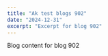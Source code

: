 ```yaml
---
title: "Ak test blogs 902"
date: "2024-12-31"
excerpt: "Excerpt for blog 902"
---
```


Blog content for blog 902